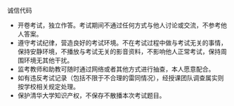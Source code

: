 诚信代码

- 开卷考试，独立作答。考试期间不通过任何方式与他人讨论或交流，不参考他人答案。
- 遵守考试纪律，营造良好的考试环境。不在考试过程中做与考试无关的事情，保持安静环境，不播放与考试无关的影音资料，不影响他人正常考试，保持周围环境无其他干扰。
- 监考教师和助教可随时通过网络或者其他方式进行抽查，本人愿意配合。
- 如有违反考试记录（包括不限于不合理的雷同情况），经授课团队调查属实则按学校相关规定处理。
- 保护清华大学知识产权，不保存不散播本次考试题目。
